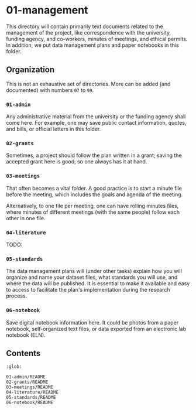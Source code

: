 # 01-management

This directory will contain primarily text documents related to the management of the project, like correspondence with the university, funding agency, and co-workers, minutes of meetings, and ethical permits.
In addition, we put data management plans and paper notebooks in this folder.

## Organization

This is not an exhaustive set of directories.
More can be added (and documented) with numbers `07` to `99`.

### `01-admin`

Any administrative material from the university or the funding agency shall come here.
For example, one may save public contact information, quotes, and bills, or official letters in this folder.

### `02-grants`

Sometimes, a project should follow the plan written in a grant; saving the accepted grant here is good, so one always has it at hand.

### `03-meetings`

That often becomes a vital folder.
A good practice is to start a minute file before the meeting, which includes the goals and agenda of the meeting.

Alternatively, to one file per meeting, one can have rolling minutes files, where minutes of different meetings (with the same people) follow each other in one file.

### `04-literature`

TODO:

### `05-standards`

The data management plans will (under other tasks) explain how you will organize and name your dataset files, what standards you will use, and where the data will be published.
It is essential to make it available and easy to access to facilitate the plan's implementation during the research process.

### `06-notebook`

Save digital notebook information here.
It could be photos from a paper notebook, self-organized text files, or data exported from an electronic lab notebook (ELN).

## Contents

```{toctree}
:glob:

01-admin/README
02-grants/README
03-meetings/README
04-literature/README
05-standards/README
06-notebook/README
```
